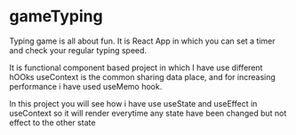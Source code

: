 # gameTyping
Typing game is all about fun. It is React App in which you can set a timer and check your regular typing speed. 

It is functional component based project in which I have use different hOOks useContext is the common sharing data place, and for increasing performance i have used useMemo hook.

In this project you will see how i have use useState and useEffect in useContext so it will render everytime any state have been changed but not effect to the other state

